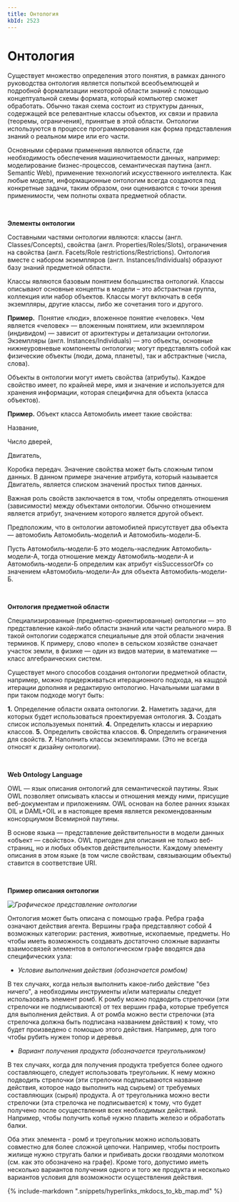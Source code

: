 ```yaml
---
title: Онтология
kbId: 2523
---
```


# Онтология

Существует множество определения этого понятия, в рамках данного руководства онтология является попыткой всеобъемлющей и подробной формализации некоторой области знаний с помощью концептуальной схемы формата, который компьютер сможет обработать. Обычно такая схема состоит из структуры данных, содержащей все релевантные классы объектов, их связи и правила (теоремы, ограничения), принятые в этой области. Онтологии используются в процессе программирования как форма представления знаний о реальном мире или его части. 

Основными сферами применения являются области, где необходимость обеспечения машиночитаемости данных, например: моделирование бизнес-процессов, семантическая паутина (англ. Semantic Web), применение технологий искусственного интеллекта. Как любые модели, информационные онтологим всегда создаются под конкретные задачи, таким образом, они оцениваются с точки зрения применимости, чем полноты охвата предметной области.

   

 **Элементы онтологии**

Составными частями онтологии являются: классы (англ. Classes/Concepts), свойства (англ. Properties/Roles/Slots), ограничения на свойства (англ. Facets/Role restrictions/Restrictions). Онтология вместе с набором экземпляров (англ. Instances/Individuals) образуют базу знаний предметной области.

Классы являются базовым понятием большинства онтологий. Классы описывают основные концепты в модели – это абстрактная группа, коллекция или набор объектов. Классы могут включать в себя экземпляры, другие классы, либо же сочетания того и другого.

 **Пример.**   Понятие «люди», вложенное понятие «человек». Чем является «человек» — вложенным понятием, или экземпляром (индивидом) — зависит от архитектуры и детализации онтологии. 
Экземпляры (англ. Instances/Individuals) — это объекты, основные нижнеуровневые компоненты онтологии; могут представлять собой как физические объекты (люди, дома, планеты), так и абстрактные (числа, слова). 

Объекты в онтологии могут иметь свойства (атрибуты). Каждое свойство имеет, по крайней мере, имя и значение и используется для хранения информации, которая специфична для объекта (класса объектов).

 **Пример.**  Объект класса Автомобиль имеет такие свойства:
Название,
Число дверей,
Двигатель,
Коробка передач.
Значение свойства может быть сложным типом данных. В данном примере значение атрибута, который называется Двигатель, является списком значений простых типов данных. 

Важная роль свойств заключается в том, чтобы определять отношения (зависимости) между объектами онтологии. Обычно отношением является атрибут, значением которого является другой объект. 

Предположим, что в онтологии автомобилей присутствует два объекта — автомобиль Автомобиль-моделиА и Автомобиль-модели-Б. 
Пусть Автомобиль-модели-Б это модель-наследник Автомобиль-модели-А, тогда отношение между Автомобиль-модели-А и Автомобиль-модели-Б определим как атрибут «isSuccessorOf» со значением «Автомобиль-модели-А» для объекта Автомобиль-модели-Б. 

 

 **Онтология предметной области**

Специализированные (предметно-ориентированные) онтологии — это представление какой-либо области знаний или части реального мира. В такой онтологии содержатся специальные для этой области значения терминов. К примеру, слово «поле» в сельском хозяйстве означает участок земли, в физике — один из видов материи, в математике — класс алгебраических систем.

Существует много способов создания онтологии предметной области, например, можно придерживаться итерационного подхода, на кашдой итерации дополняя и редактирую онтологию. Начальными шагами в при таком подходе могут быть:

 **1.**  Определение области охвата онтологии.
 **2.**  Наметить задачи, для которых будет использоваться проектируемая онтология.
 **3.**  Создать список используемых понятий.
 **4.**  Определить классы и иерархию классов.
 **5.**  Определить свойства классов.
 **6.**  Определить ограничения для свойств.
 **7.**  Наполнить классы экземплярами. (Это не всегда относят к дизайну онтологии).

 

 **Web Ontology Language**

OWL — язык описания онтологий для семантической паутины. Язык OWL позволяет описывать классы и отношения между ними, присущие веб-документам и приложениям. OWL основан на более ранних языках OIL и DAML+OIL и в настоящее время является рекомендованным консорциумом Всемирной паутины.

В основе языка — представление действительности в модели данных «объект — свойство». OWL пригоден для описания не только веб-страниц, но и любых объектов действительности. Каждому элементу описания в этом языке (в том числе свойствам, связывающим объекты) ставится в соответствие URI.

 

 **Пример описания онтологии**

_![Графическое представление онтологии](https://kb.comindware.ru/assets/n3_1.png)_

Онтология может быть описана с помощью графа. Ребра графа означают действия агента. Вершины графа представляют собой 4 возможных категории: растения, животные, ископаемые, предметы. Но чтобы иметь возможность создавать достаточно сложные варианты взаимосвязей элементов в онтологическом графе вводятся два специфических узла:

- *Условие выполнения действия (обозначается ромбом)*

В тех случаях, когда нельзя выполнить какое-либо действие "без ничего", а необходимы инструменты и/или материалы следует использовать элемент ромб. К ромбу можно подводить стрелочки (эти стрелочки не подписываются) от тех вершин графа, которые требуется для выполнения действия. А от ромба можно вести стрелочки (эта стрелочка должна быть подписана названием действия) к тому, что будет произведено с помощью этого действия. Например, для того чтобы рубить нужен топор и деревья.

- *Вариант получения продукта (обозначается треугольником)*

В тех случаях, когда для получения продукта требуется более одного составляющего, следует использовать треугольник. К нему можно подводить стрелочки (эти стрелочки подписываются название действия, которое надо выполнить над сырьем) от требуемых составляющих (сырья) продукта. А от треугольника можно вести стрелочки (эта стрелочка не подписывается) к тому, что будет получено после осуществления всех необходимых действий. Например, чтобы получить копьё нужно плавить железо и обработать балки.

Оба этих элемента - ромб и треугольник можно использовать совместно для более сложной цепочки. Например, чтобы построить жилище нужно стругать балки и прибивать доски гвоздями молотком (см. как это обозначено на графе). Кроме того, допустимо иметь несколько вариантов получения одного и того же продукта и несколько вариантов условия для возможности осуществления действия. 

{% include-markdown ".snippets/hyperlinks_mkdocs_to_kb_map.md" %}

